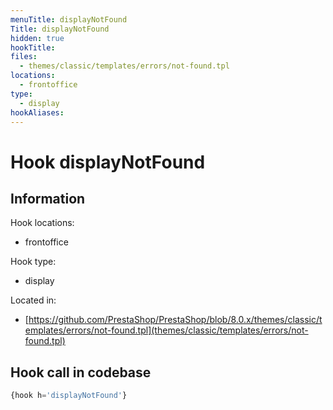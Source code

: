 ```yaml
---
menuTitle: displayNotFound
Title: displayNotFound
hidden: true
hookTitle: 
files:
  - themes/classic/templates/errors/not-found.tpl
locations:
  - frontoffice
type:
  - display
hookAliases:
---
```


# Hook displayNotFound

## Information

Hook locations: 
  - frontoffice

Hook type: 
  - display

Located in: 
  - [https://github.com/PrestaShop/PrestaShop/blob/8.0.x/themes/classic/templates/errors/not-found.tpl](themes/classic/templates/errors/not-found.tpl)

## Hook call in codebase

```php
{hook h='displayNotFound'}
```